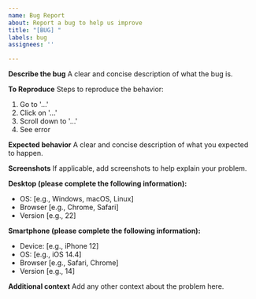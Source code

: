 ```yaml
---
name: Bug Report
about: Report a bug to help us improve
title: "[BUG] "
labels: bug
assignees: ''

---
```


**Describe the bug**
A clear and concise description of what the bug is.

**To Reproduce**
Steps to reproduce the behavior:
1. Go to '...'
2. Click on '...'
3. Scroll down to '...'
4. See error

**Expected behavior**
A clear and concise description of what you expected to happen.

**Screenshots**
If applicable, add screenshots to help explain your problem.

**Desktop (please complete the following information):**
 - OS: [e.g., Windows, macOS, Linux]
 - Browser [e.g., Chrome, Safari]
 - Version [e.g., 22]

**Smartphone (please complete the following information):**
 - Device: [e.g., iPhone 12]
 - OS: [e.g., iOS 14.4]
 - Browser [e.g., Safari, Chrome]
 - Version [e.g., 14]

**Additional context**
Add any other context about the problem here.